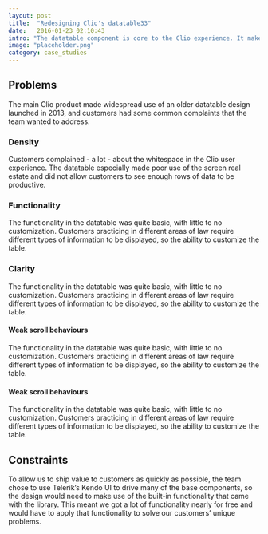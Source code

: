 ```yaml
---
layout: post
title:  "Redesigning Clio's datatable33"
date:   2016-01-23 02:10:43
intro: "The datatable component is core to the Clio experience. It makes up many of the primary views inside of the application, and we wanted to turn component into a powerful tool that our customers could use to extract the data they wanted, in the way they wanted."
image: "placeholder.png"
category: case_studies
---
```


<section>
  <h2>Problems</h2>
  <p>The main Clio product made widespread use of an older datatable design launched in 2013, and customers had some common complaints that the team wanted to address.</p>

  <h3>Density</h3>
  <p>Customers complained - a lot - about the whitespace in the Clio user experience.  The datatable especially made poor use of the screen real estate and did not allow customers to see enough rows of data to be productive.</p>

  <h3>Functionality</h3>
  <p>The functionality in the datatable was quite basic, with little to no customization.  Customers practicing in different areas of law require different types of information to be displayed, so the ability to customize the table.</p>

  <h3>Clarity</h3>
  <p>The functionality in the datatable was quite basic, with little to no customization.  Customers practicing in different areas of law require different types of information to be displayed, so the ability to customize the table.</p>
  <h4>Weak scroll behaviours</h4>
  <p>The functionality in the datatable was quite basic, with little to no customization.  Customers practicing in different areas of law require different types of information to be displayed, so the ability to customize the table.</p>
  <h4>Weak scroll behaviours</h4>
  <p>The functionality in the datatable was quite basic, with little to no customization.  Customers practicing in different areas of law require different types of information to be displayed, so the ability to customize the table.</p>

</section>

<section>
  <h2>Constraints</h2>
  <p>To allow us to ship value to customers as quickly as possible, the team chose to use Telerik’s Kendo UI to drive many of the base components, so the design would need to make use of the built-in functionality that came with the library. This meant we got a lot of functionality nearly for free and would have to apply that functionality to solve our customers’ unique problems.</p>
</section>
